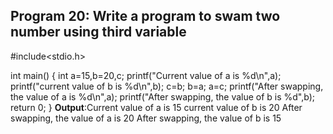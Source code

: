 ## Program 20: Write a program to swam two number using third variable ##
#include<stdio.h>

int main()
{
    int a=15,b=20,c;
    printf("Current value of a is %d\n",a);
    printf("current value of b is %d\n",b);
    c=b;
    b=a;
    a=c;
    printf("After swapping, the value of a is %d\n",a);
    printf("After swapping, the value of b is %d",b);
	return 0;
	}
**Output**:Current value of a is 15
current value of b is 20
After swapping, the value of a is 20
After swapping, the value of b is 15
